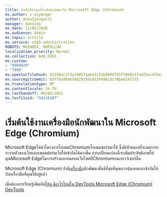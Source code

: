 ```yaml
---
title: เริ่มต้นใช้งานเครื่องมือนักพัฒนาใน Microsoft Edge (Chromium)
ms.author: v-aiyengar
author: AshaIyengar21
manager: dansimp
ms.date: 12/05/2020
ms.audience: Admin
ms.topic: article
ms.service: o365-administration
ROBOTS: NOINDEX, NOFOLLOW
localization_priority: Normal
ms.collection: Adm_O365
ms.custom:
- "9004029"
- "7099"
ms.openlocfilehash: d1238ac3f3af4857aebe3c51b900e755ff86814fa425ec47be1e83cd5f9faa20
ms.sourcegitcommit: b5f7da89a650d2915dc652449623c78be6247175
ms.translationtype: MT
ms.contentlocale: th-TH
ms.lasthandoff: 08/05/2021
ms.locfileid: "54116387"
---
```

# <a name="get-started-with-the-developer-tools-in-microsoft-edge-chromium"></a>เริ่มต้นใช้งานเครื่องมือนักพัฒนาใน Microsoft Edge (Chromium)

Microsoft Edgeได้นําโครงการโอเพนChromiumโอเพนซอร์สมาใช้ ซึ่งมีเป้าหมายที่จะลดการกระจายตัวของเว็บและแพลตฟอร์มเว็บให้เข้ากันได้มากขึ้น การเปลี่ยนแปลงนี้จะเพิ่มประสิทธิภาพให้คุณMicrosoft Edgeในการสร้างและทดสอบเว็บไซต์ที่Chromiumบนเบราว์เซอร์อื่น

Microsoft Edge (Chromium) ยังมี[เครื่องมือ](https://go.microsoft.com/fwlink/?linkid=2134941)นักพัฒนาชั้นดีที่สุดที่คุณควรคุ้นเคยและเข้ากันได้กับเครื่องมือที่คุณใช้อยู่แล้ว

เมื่อต้องการเรียนรู้เพิ่มเติม[ให้ดู มีอะไรใหม่ใน DevTools Microsoft Edge (Chromium) DevTools](https://go.microsoft.com/fwlink/?linkid=2135020)